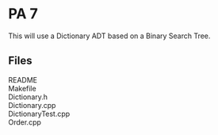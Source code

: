 # PA 7
This will use a Dictionary ADT based on a Binary Search Tree.

## Files
README\
Makefile\
Dictionary.h\
Dictionary.cpp\
DictionaryTest.cpp\
Order.cpp